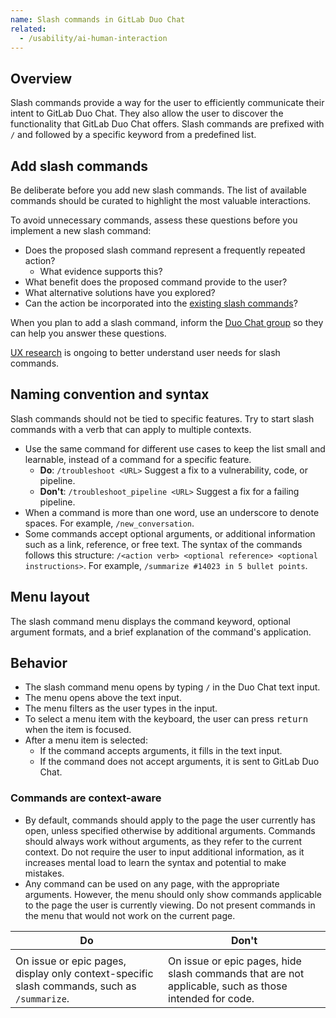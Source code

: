 ```yaml
---
name: Slash commands in GitLab Duo Chat
related:
  - /usability/ai-human-interaction
---
```


## Overview

Slash commands provide a way for the user to efficiently communicate their intent to GitLab Duo Chat. They also allow the user to discover the functionality that GitLab Duo Chat offers. Slash commands are prefixed with `/` and followed by a specific keyword from a predefined list.

## Add slash commands

Be deliberate before you add new slash commands. The list of available commands should be curated to highlight the most valuable interactions.

To avoid unnecessary commands, assess these questions before you implement a new slash command:

- Does the proposed slash command represent a frequently repeated action?
  - What evidence supports this?
- What benefit does the proposed command provide to the user?
- What alternative solutions have you explored?
- Can the action be incorporated into the [existing slash commands](https://gitlab.com/groups/gitlab-org/-/epics/13947#slash-commands-available-in-duo-chat)?

When you plan to add a slash command, inform the [Duo Chat group](https://handbook.gitlab.com/handbook/product/categories/#duo-chat-group) so they can help you answer these questions.

[UX research](https://gitlab.com/gitlab-org/ux-research/-/issues/3098) is ongoing to better understand user needs for slash commands.

## Naming convention and syntax

Slash commands should not be tied to specific features. Try to start slash commands with a verb that can apply to multiple contexts.

- Use the same command for different use cases to keep the list small and learnable, instead of a command for a specific feature.
  - **Do**: `/troubleshoot <URL>` Suggest a fix to a vulnerability, code, or pipeline.
  - **Don't**: `/troubleshoot_pipeline <URL>` Suggest a fix for a failing pipeline.
- When a command is more than one word, use an underscore to denote spaces. For example, `/new_conversation`.
- Some commands accept optional arguments, or additional information such as a link, reference, or free text. The syntax of the commands follows this structure: `/<action verb> <optional reference> <optional instructions>`. For example, `/summarize #14023 in 5 bullet points`.

## Menu layout

<figure-img alt="Example of the slash command menu" label="Example of the slash command menu" src="/img/slash-command-arguments.svg"></figure-img>

The slash command menu displays the command keyword, optional argument formats, and a brief explanation of the command's application.

## Behavior

- The slash command menu opens by typing `/` in the Duo Chat text input.
- The menu opens above the text input.
- The menu filters as the user types in the input.
- To select a menu item with the keyboard, the user can press <kbd>return</kbd> when the item is focused.
- After a menu item is selected:
  - If the command accepts arguments, it fills in the text input.
  - If the command does not accept arguments, it is sent to GitLab Duo Chat.

### Commands are context-aware

- By default, commands should apply to the page the user currently has open, unless specified otherwise by additional arguments. Commands should always work without arguments, as they refer to the current context. Do not require the user to input additional information, as it increases mental load to learn the syntax and potential to make mistakes.
- Any command can be used on any page, with the appropriate arguments. However, the menu should only show commands applicable to the page the user is currently viewing. Do not present commands in the menu that would not work on the current page.

| Do                                                                                                                                                           | Don't                                                                                                                                                                                                                                                             |
| ------------------------------------------------------------------------------------------------------------------------------------------------------------ | ----------------------------------------------------------------------------------------------------------------------------------------------------------------------------------------------------------------------------------------------------------------- |
| <figure-img alt="Menu of slash commands for an issue or epic page, with just the summarize command." src="/img/slash-commands-conditional.svg"></figure-img> | <figure-img alt="Menu with various slash commands that don't belong to the same context. Includes commands to summarize an issue, troubleshoot a pipeline, improve code, or explain a vulnerability." src="/img/slash-commands-not-conditional.svg"></figure-img> |
| On issue or epic pages, display only context-specific slash commands, such as `/summarize`.                                                                  | On issue or epic pages, hide slash commands that are not applicable, such as those intended for code.                                                                                                                                                             |
